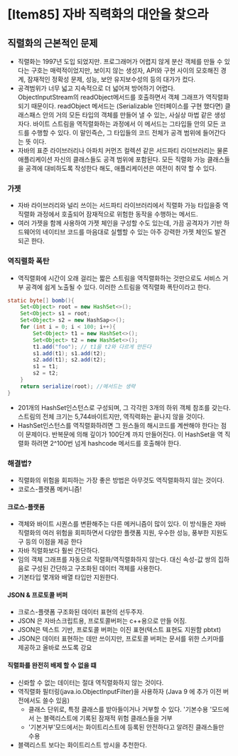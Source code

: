 # [Item85] 자바 직력화의 대안을 찾으라
## 직렬화의 근본적인 문제 
- 직렬화는 1997년 도입 되었지만. 프로그래머가 어렵지 않게 분산 객체를 만들 수 있다는 구호는 매력적이었지만, 보이지 않는 생성자, API와 구현 사이의 모호해진 경계, 잠재적인 정확성 문제, 성능, 보안 유지보수성의 등의 대가가 컸다. 
- 공격범위가 너무 넓고 지속적으로 더 넓어져 방어하기 어렵다. ObjectInputStream의 readObject메서드를 호출하면서 객체 그래프가 역직렬화되기 때문이다. readObject 메서드는 (Serializable 인터페이스를 구현 했다면) 클래스패스 안의 거의 모든 타입의 객체를 만들어 낼 수 있는, 사실상 마법 같은 생성자다. 바이트 스트림을 역직렬화하는 과정에서 이 메서드는 그타입들 안의 모든 코드를 수행할 수 있다. 이 말인즉슨, 그 타입들의 코드 전체가 공격 범위에 들어간다는 뜻 이다. 
- 자바의 표준 라이브러리나 아파치 커먼즈 컬렉션 같은 서드파티 라이브러리는 물론 애플리케이션 자신의 클래스들도 공격 범위에 포함된다. 모든 직렬화 가능 클래스들을 공격에 대비하도록 작성한다 해도, 애플리케이션은 여전이 취약 할 수 있다. 
### 가젯
- 자바 라이브러리와 널리 쓰이는 서드파티 라이브러리에서 직렬화 가능 타입을중 역직렬화 과정에서 호출되어 잠재적으로 위험한 동작을 수행하는 메서드.
- 여러 가젯을 함께 사용하여 가젯 체인을 구성할 수도 있는데, 가끔 공격자가 기반 하드웨어의 네이티브 코드를 마음대로 실핼할 수 있는 아주 강력한 가젯 체인도 발견되곤 한다. 
### 역직렬화 폭탄 
- 역직렬화에 시간이 오래 걸리는 짧은 스트림을 역직렬화하는 것만으로도 서비스 거부 공격에 쉽게 노출될 수 있다. 이러한 스트림을 역직렬화 폭탄이라고 한다. 
```java
static byte[] bomb(){
	Set<Object> root = new HashSet<>();
	Set<Object> s1 = root;
	Set<Object> s2 = new HashSap<>();
	for (int i = 0; i < 100; i++){
		Set<Object> t1 = new HashSet<>();
		Set<Object> t2 = new HashSet<>();
		t1.add("foo"); // t1을 t2와 다르게 만든다
		s1.add(t1); s1.add(t2);
		s2.add(t1); s2.add(t2);
		s1 = t1;
		s2 = t2;
	}
	return serialize(root); //메서드는 생략
}
```
- 201개의 HashSet인스턴스로 구성되며, 그 각각읜 3개의 하위 객체 참조를 갖는다. 스트림의 전체 크기는 5,744바이트지만, 역직력화는 끝나지 않을 것이다. 
- HashSet인스턴스를 역직렬화하려면 그 원스들의 해시코드를 계싼해야 한다는 점이 문제이다. 반복문에 의해 깊이가 100단계 까지 만들어진다. 이 HashSet을 역 직렬화 하려면 2^100번 넘게 hashcode 메서드를 호출해야 한다. 
### 해결법? 
- 직렬화의 위험을 회피하는 가장 좋은 방법은 아무것도 역직렬화하지 않는 것이다. 
- 코로스-플랫폼 메커니즘!
#### 크로스-플랫폼
- 객체와 바이트 시퀀스를 변환해주는 다른 메커니즘이 많이 있다. 이 방식들은 자바 직렬화의 여러 위험을 회피하면서 다양한 플랫폼 지원, 우수한 성능, 풍부한 지원도구 등의 이점을 제공 한다 
- 자바 직렬화보다 훨씬 간단하다. 
- 임의 객체 그래프를 자동으로 직렬화/역직렬화하지 않는다. 대신 속성-값 쌍의 집하음로 구성된 간단하고 구조화된 데이터 객체를 사용한다. 
- 기본타입 몇개와 배열 타입만 지원한다. 
#### JSON & 프로토콜 버퍼
- 크로스-플랫폼 구조화된 데이터 표현의 선두주자. 
- JSON 은 자바스크립트용, 프로토콜버퍼는 c++용으로 만들 어짐. 
- JSON은 텍스트 기반, 프로토콜 버퍼는 이진 표현(텍스트 표현도 지원함 pbtxt)
- JSON은 데이터 표현하는 데만 쓰이지만, 프로토콜 버퍼는 문서를 위한 스키마를 제공하고 올바로 쓰도록 강요
####  직렬화를 완전히 배제 할 수 없을 떄 
- 신롸할 수 없는 데이터는 절대 역직렬화하지 않는 것이다. 
- 역직렬화 필터링(java.io.ObjectInputFilter)을 사용하자 (Java 9 에 추가 이전 버전에서도 쓸수 있음) 
	- 클래스 단위로, 특정 클래스를 받아들이거나 거부할 수 있다. '기본수용 '모드에서 는 블랙리스트에 기록된 잠재적 위험 클래스들을 거부
	- '기본거부'모드에서는 화이트리스트에 등록된 안전하다고 알려진 클래스들만 수용
- 블랙리스트 보다는 화이트리스트 방시을 추천한다. 